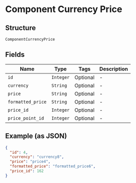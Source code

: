 
# Component Currency Price

## Structure

`ComponentCurrencyPrice`

## Fields

| Name | Type | Tags | Description |
|  --- | --- | --- | --- |
| `id` | `Integer` | Optional | - |
| `currency` | `String` | Optional | - |
| `price` | `String` | Optional | - |
| `formatted_price` | `String` | Optional | - |
| `price_id` | `Integer` | Optional | - |
| `price_point_id` | `Integer` | Optional | - |

## Example (as JSON)

```json
{
  "id": 4,
  "currency": "currency8",
  "price": "price4",
  "formatted_price": "formatted_price6",
  "price_id": 162
}
```

